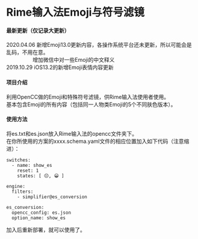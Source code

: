 # Rime输入法Emoji与符号滤镜

#### 最新更新（仅记录大更新）
2020.04.06 新增Emoji13.0更新内容，各操作系统平台还未更新，所以可能会是乱码，不用在意。  
　　　　　增加微信中对一些Emoji的中文释义  
2019.10.29 iOS13.2的新增Emoji表情内容更新

#### 项目介绍
利用OpenCC做的Emoji和特殊符号滤镜，供Rime输入法使用者使用。  
基本包含Emoji的所有内容（包括同一人物类Emoji的5个不同肤色版本）。


#### 使用方法

将es.txt和es.json放入Rime输入法的opencc文件夹下。  
在你所使用的方案的xxxx.schema.yaml文件的相应位置加入如下代码（注意缩进）：

```
switches:
  - name: show_es
    reset: 1
    states: [ 😔, 😀 ]

engine:
  filters:
    - simplifier@es_conversion

es_conversion:
  opencc_config: es.json
  option_name: show_es

```


加入后重新部署，就可以使用了。
